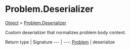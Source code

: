 # Problem.Deserializer

[Object]() > [Problem.Deserializer](nullfr/faylixe/googlecodejam/client/webservice/Problem/Deserializer.md)

Custom deserializer that normalizes problem body content.

Return type | Signature
--- | ---:
[Problem](nullfr/faylixe/googlecodejam/client/webservice/Problem.md) | deserialize
